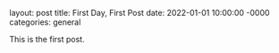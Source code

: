 layout: post
title: First Day, First Post
date: 2022-01-01 10:00:00 -0000
categories: general


This is the first post.
